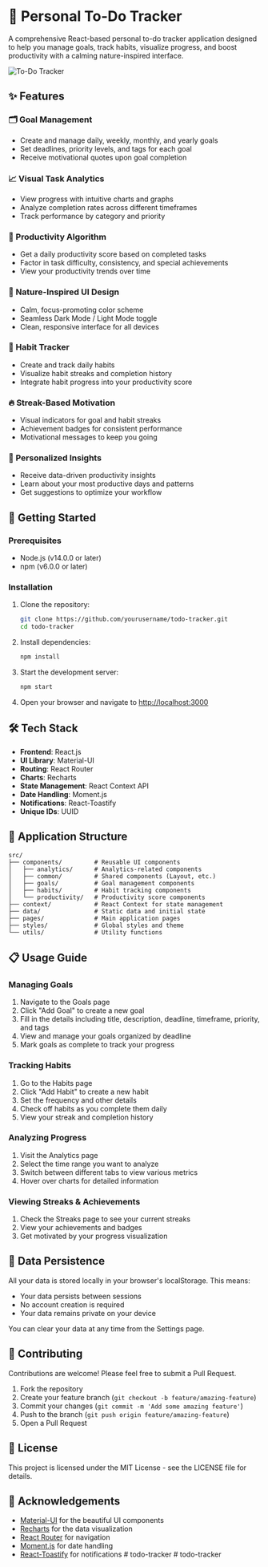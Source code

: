 # 🌿 Personal To-Do Tracker

A comprehensive React-based personal to-do tracker application designed to help you manage goals, track habits, visualize progress, and boost productivity with a calming nature-inspired interface.

![To-Do Tracker](https://via.placeholder.com/800x400?text=Personal+To-Do+Tracker)

## ✨ Features

### 🗂️ Goal Management
- Create and manage daily, weekly, monthly, and yearly goals
- Set deadlines, priority levels, and tags for each goal
- Receive motivational quotes upon goal completion

### 📈 Visual Task Analytics
- View progress with intuitive charts and graphs
- Analyze completion rates across different timeframes
- Track performance by category and priority

### 🧠 Productivity Algorithm
- Get a daily productivity score based on completed tasks
- Factor in task difficulty, consistency, and special achievements
- View your productivity trends over time

### 🌿 Nature-Inspired UI Design
- Calm, focus-promoting color scheme
- Seamless Dark Mode / Light Mode toggle
- Clean, responsive interface for all devices

### 🔁 Habit Tracker
- Create and track daily habits
- Visualize habit streaks and completion history
- Integrate habit progress into your productivity score

### 🔥 Streak-Based Motivation
- Visual indicators for goal and habit streaks
- Achievement badges for consistent performance
- Motivational messages to keep you going

### 🧪 Personalized Insights
- Receive data-driven productivity insights
- Learn about your most productive days and patterns
- Get suggestions to optimize your workflow

## 🚀 Getting Started

### Prerequisites
- Node.js (v14.0.0 or later)
- npm (v6.0.0 or later)

### Installation

1. Clone the repository:
   ```bash
   git clone https://github.com/yourusername/todo-tracker.git
   cd todo-tracker
   ```

2. Install dependencies:
   ```bash
   npm install
   ```

3. Start the development server:
   ```bash
   npm start
   ```

4. Open your browser and navigate to [http://localhost:3000](http://localhost:3000)

## 🛠️ Tech Stack

- **Frontend**: React.js
- **UI Library**: Material-UI
- **Routing**: React Router
- **Charts**: Recharts
- **State Management**: React Context API
- **Date Handling**: Moment.js
- **Notifications**: React-Toastify
- **Unique IDs**: UUID

## 📱 Application Structure

```
src/
├── components/         # Reusable UI components
│   ├── analytics/      # Analytics-related components
│   ├── common/         # Shared components (Layout, etc.)
│   ├── goals/          # Goal management components
│   ├── habits/         # Habit tracking components
│   └── productivity/   # Productivity score components
├── context/            # React Context for state management
├── data/               # Static data and initial state
├── pages/              # Main application pages
├── styles/             # Global styles and theme
└── utils/              # Utility functions
```

## 📋 Usage Guide

### Managing Goals
1. Navigate to the Goals page
2. Click "Add Goal" to create a new goal
3. Fill in the details including title, description, deadline, timeframe, priority, and tags
4. View and manage your goals organized by deadline
5. Mark goals as complete to track your progress

### Tracking Habits
1. Go to the Habits page
2. Click "Add Habit" to create a new habit
3. Set the frequency and other details
4. Check off habits as you complete them daily
5. View your streak and completion history

### Analyzing Progress
1. Visit the Analytics page
2. Select the time range you want to analyze
3. Switch between different tabs to view various metrics
4. Hover over charts for detailed information

### Viewing Streaks & Achievements
1. Check the Streaks page to see your current streaks
2. View your achievements and badges
3. Get motivated by your progress visualization

## 🔄 Data Persistence

All your data is stored locally in your browser's localStorage. This means:
- Your data persists between sessions
- No account creation is required
- Your data remains private on your device

You can clear your data at any time from the Settings page.

## 🤝 Contributing

Contributions are welcome! Please feel free to submit a Pull Request.

1. Fork the repository
2. Create your feature branch (`git checkout -b feature/amazing-feature`)
3. Commit your changes (`git commit -m 'Add some amazing feature'`)
4. Push to the branch (`git push origin feature/amazing-feature`)
5. Open a Pull Request

## 📄 License

This project is licensed under the MIT License - see the LICENSE file for details.

## 🙏 Acknowledgements

- [Material-UI](https://mui.com/) for the beautiful UI components
- [Recharts](https://recharts.org/) for the data visualization
- [React Router](https://reactrouter.com/) for navigation
- [Moment.js](https://momentjs.com/) for date handling
- [React-Toastify](https://fkhadra.github.io/react-toastify/) for notifications
#   t o d o - t r a c k e r  
 #   t o d o - t r a c k e r  
 